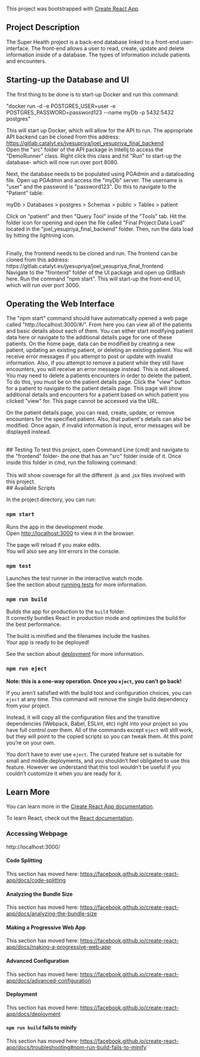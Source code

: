 ﻿This project was bootstrapped with [Create React App](https://github.com/facebook/create-react-app).

## Project Description
The Super Health project is a back-end database linked to a front-end user-interface. The front-end allows a user to read, create, update
and delete information inside of a database. The types of information include patients and encounters.

## Starting-up the Database and UI
The first thing to be done is to start-up Docker and run this command:

"docker run -d -e POSTGRES_USER=user -e POSTGRES_PASSWORD=password123 --name myDb -p 5432:5432 postgres"

This will start up Docker, which will allow for the API to run. The appropriate API backend can be cloned from this address: 
<br />
https://gitlab.catalyt.es/jyesupriya/joel_yesupriya_final_backend
<br />
Open the "src" folder of the API package in Intellij to access the "DemoRunner" class. Right click this class and hit "Run" to start-up the database- which will now run over port 8080. 

Next, the database needs to be populated using PGAdmin and a dataloading file. Open up PGAdmin and access the "myDb" server. The username is "user" and the password is "password123".
Do this to navigate to the "Patient" table:

myDb > Databases > postgres > Schemas > public > Tables > patient
<br />

Click on "patient" and then "Query Tool" inside of the "Tools" tab. Hit the folder icon for opening and open the file called "Final Project Data Load" located in the "joel_yesupriya_final_backend"
folder. Then, run the data load by hitting the lightning icon.

<br />
Finally, the frontend needs to be cloned and run. The frontend can be cloned from this address:
<br />
https://gitlab.catalyt.es/jyesupriya/joel_yesupriya_final_frontend
<br />
Navigate to the "frontend" folder of the UI package and open up GitBash here. Run the command "npm start".
This will start-up the front-end UI, which will run over port 3000.

## Operating the Web Interface
The "npm start" command should have automatically opened a web page called "http://localhost:3000/#/". From here you can view all of the patients and basic details about each of them.
You can either start modifying patient data here or navigate to the additional details page for one of these patients. 
On the home page, data can be modified by creating a new patient, updating an existing patient, or deleting an existing patient. You will receive error messages if you attempt to post or update with
invalid information. Also, if you attempt to remove a patient while they still have encounters, you will receive an error message instead. This is not allowed. You may need to delete a patients encounters in order to delete
the patient. To do this, you must be on the patient details page. Click the "view" button for a patient to navigate to the patient details page. This page will show additional details and encounters for a patient
based on which patient you clicked "view" for. This page cannot be accessed via the URL.

On the patient details page, you can read, create, update, or remove encounters for the specified patient. Also, that patient's details can also be modified. Once again, if invalid information
is input, error messages will be displayed instead. 

<br />
## Testing
To test this project, open Command Line (cmd) and navigate to the "frontend" folder- the one that has an "src" folder inside of it. Once inside this folder in cmd,
run the following command:
<br />
                               
<br />
This will show coverage for all the different .js and .jsx files involved with this project.
<br />
## Available Scripts

In the project directory, you can run:

### `npm start`

Runs the app in the development mode.<br />
Open [http://localhost:3000](http://localhost:3000) to view it in the browser.

The page will reload if you make edits.<br />
You will also see any lint errors in the console.

### `npm test`

Launches the test runner in the interactive watch mode.<br />
See the section about [running tests](https://facebook.github.io/create-react-app/docs/running-tests) for more information.

### `npm run build`

Builds the app for production to the `build` folder.<br />
It correctly bundles React in production mode and optimizes the build for the best performance.

The build is minified and the filenames include the hashes.<br />
Your app is ready to be deployed!

See the section about [deployment](https://facebook.github.io/create-react-app/docs/deployment) for more information.

### `npm run eject`

**Note: this is a one-way operation. Once you `eject`, you can’t go back!**

If you aren’t satisfied with the build tool and configuration choices, you can `eject` at any time. This command will remove the single build dependency from your project.

Instead, it will copy all the configuration files and the transitive dependencies (Webpack, Babel, ESLint, etc) right into your project so you have full control over them. All of the commands except `eject` will still work, but they will point to the copied scripts so you can tweak them. At this point you’re on your own.

You don’t have to ever use `eject`. The curated feature set is suitable for small and middle deployments, and you shouldn’t feel obligated to use this feature. However we understand that this tool wouldn’t be useful if you couldn’t customize it when you are ready for it.

## Learn More

You can learn more in the [Create React App documentation](https://facebook.github.io/create-react-app/docs/getting-started).

To learn React, check out the [React documentation](https://reactjs.org/).

### Accessing Webpage

http://localhost:3000/

#### Code Splitting

This section has moved here: https://facebook.github.io/create-react-app/docs/code-splitting

#### Analyzing the Bundle Size

This section has moved here: https://facebook.github.io/create-react-app/docs/analyzing-the-bundle-size

#### Making a Progressive Web App

This section has moved here: https://facebook.github.io/create-react-app/docs/making-a-progressive-web-app

#### Advanced Configuration

This section has moved here: https://facebook.github.io/create-react-app/docs/advanced-configuration

#### Deployment

This section has moved here: https://facebook.github.io/create-react-app/docs/deployment

#### `npm run build` fails to minify

This section has moved here: https://facebook.github.io/create-react-app/docs/troubleshooting#npm-run-build-fails-to-minify
